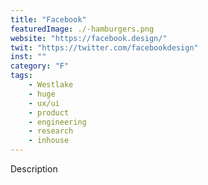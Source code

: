 ```yaml
---
title: "Facebook"
featuredImage: ./-hamburgers.png
website: "https://facebook.design/"
twit: "https://twitter.com/facebookdesign"
inst: ""
category: "F"
tags:
    - Westlake
    - huge
    - ux/ui
    - product
    - engineering
    - research
    - inhouse
---
```


Description
